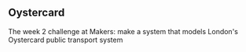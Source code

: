 ## Oystercard

The week 2 challenge at Makers: make a system that models London's Oystercard public transport system
